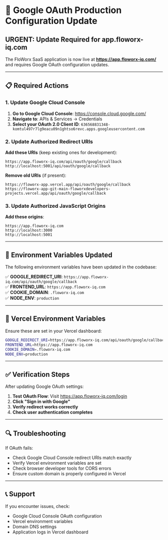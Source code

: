 # 🔐 Google OAuth Production Configuration Update

## **URGENT: Update Required for app.floworx-iq.com**

The FloWorx SaaS application is now live at **https://app.floworx-iq.com/** and requires Google OAuth configuration updates.

---

## **📋 Required Actions**

### **1. Update Google Cloud Console**

1. **Go to Google Cloud Console**: https://console.cloud.google.com/
2. **Navigate to**: APIs & Services → Credentials
3. **Select your OAuth 2.0 Client ID**: `636568831348-komtul497r7lg9eacu09n1ghtso6revc.apps.googleusercontent.com`

### **2. Update Authorized Redirect URIs**

**Add these URIs** (keep existing ones for development):

```
https://app.floworx-iq.com/api/oauth/google/callback
http://localhost:5001/api/oauth/google/callback
```

**Remove old URIs** (if present):
```
https://floworx-app.vercel.app/api/oauth/google/callback
https://floworx-app-git-main-floworxdevelopers-projects.vercel.app/api/oauth/google/callback
```

### **3. Update Authorized JavaScript Origins**

**Add these origins**:
```
https://app.floworx-iq.com
http://localhost:3000
http://localhost:5001
```

---

## **🔧 Environment Variables Updated**

The following environment variables have been updated in the codebase:

✅ **GOOGLE_REDIRECT_URI**: `https://app.floworx-iq.com/api/oauth/google/callback`  
✅ **FRONTEND_URL**: `https://app.floworx-iq.com`  
✅ **COOKIE_DOMAIN**: `.floworx-iq.com`  
✅ **NODE_ENV**: `production`  

---

## **🚀 Vercel Environment Variables**

Ensure these are set in your Vercel dashboard:

```bash
GOOGLE_REDIRECT_URI=https://app.floworx-iq.com/api/oauth/google/callback
FRONTEND_URL=https://app.floworx-iq.com
COOKIE_DOMAIN=.floworx-iq.com
NODE_ENV=production
```

---

## **✅ Verification Steps**

After updating Google OAuth settings:

1. **Test OAuth Flow**: Visit https://app.floworx-iq.com/login
2. **Click "Sign in with Google"**
3. **Verify redirect works correctly**
4. **Check user authentication completes**

---

## **🔍 Troubleshooting**

If OAuth fails:
- Check Google Cloud Console redirect URIs match exactly
- Verify Vercel environment variables are set
- Check browser developer tools for CORS errors
- Ensure custom domain is properly configured in Vercel

---

## **📞 Support**

If you encounter issues, check:
- Google Cloud Console OAuth configuration
- Vercel environment variables
- Domain DNS settings
- Application logs in Vercel dashboard
